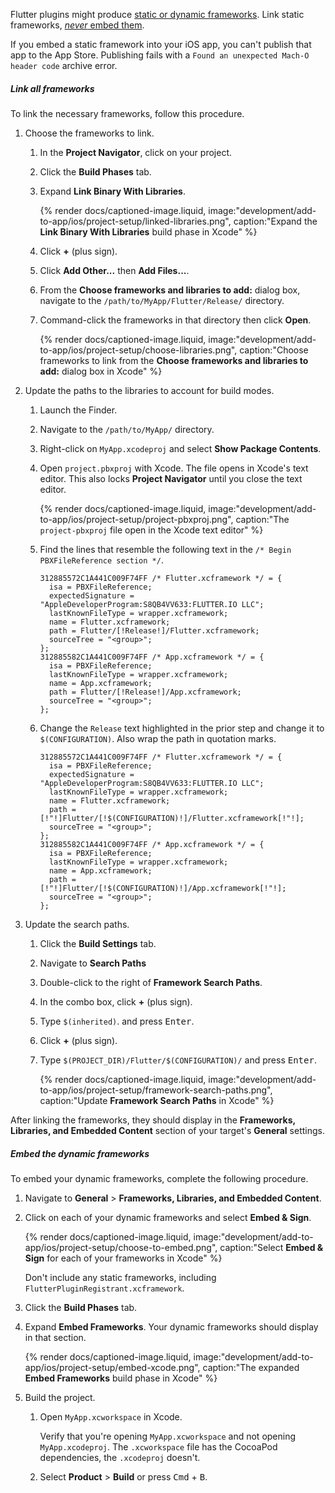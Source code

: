 Flutter plugins might produce [static or dynamic frameworks][].
Link static frameworks, [_never_ embed them][static-framework].

If you embed a static framework into your iOS app,
you can't publish that app to the App Store.
Publishing fails with a
`Found an unexpected Mach-O header code` archive error.

##### Link all frameworks

To link the necessary frameworks, follow this procedure.

1. Choose the frameworks to link.

   1. In the **Project Navigator**, click on your project.

   1. Click the **Build Phases** tab.

   1. Expand **Link Binary With Libraries**.

      {% render docs/captioned-image.liquid,
      image:"development/add-to-app/ios/project-setup/linked-libraries.png",
      caption:"Expand the **Link Binary With Libraries** build phase in Xcode" %}

   1. Click **+** (plus sign).

   1. Click **Add Other...** then **Add Files...**.

   1. From the **Choose frameworks and libraries to add:** dialog box,
      navigate to the `/path/to/MyApp/Flutter/Release/` directory.

   1. Command-click the frameworks in that directory then click **Open**.

      {% render docs/captioned-image.liquid,
      image:"development/add-to-app/ios/project-setup/choose-libraries.png",
      caption:"Choose frameworks to link from the **Choose frameworks and
      libraries to add:** dialog box in Xcode" %}

1. Update the paths to the libraries to account for build modes.

   1. Launch the Finder.

   1. Navigate to the `/path/to/MyApp/` directory.

   1. Right-click on `MyApp.xcodeproj` and select **Show Package
      Contents**.

   1. Open `project.pbxproj` with Xcode. The file opens in Xcode's text
      editor. This also locks **Project Navigator** until you close the text editor.

      {% render docs/captioned-image.liquid,
      image:"development/add-to-app/ios/project-setup/project-pbxproj.png",
      caption:"The `project-pbxproj` file open in the Xcode text editor" %}

   1. Find the lines that resemble the following text in the
      `/* Begin PBXFileReference section */`.

      ```text
      312885572C1A441C009F74FF /* Flutter.xcframework */ = {
        isa = PBXFileReference;
        expectedSignature = "AppleDeveloperProgram:S8QB4VV633:FLUTTER.IO LLC";
        lastKnownFileType = wrapper.xcframework;
        name = Flutter.xcframework;
        path = Flutter/[!Release!]/Flutter.xcframework;
        sourceTree = "<group>";
      };
      312885582C1A441C009F74FF /* App.xcframework */ = {
        isa = PBXFileReference;
        lastKnownFileType = wrapper.xcframework;
        name = App.xcframework;
        path = Flutter/[!Release!]/App.xcframework;
        sourceTree = "<group>";
      };
      ```

   1. Change the `Release` text highlighted in the prior step
      and change it to `$(CONFIGURATION)`. Also wrap the path in
      quotation marks.

      ```text
      312885572C1A441C009F74FF /* Flutter.xcframework */ = {
        isa = PBXFileReference;
        expectedSignature = "AppleDeveloperProgram:S8QB4VV633:FLUTTER.IO LLC";
        lastKnownFileType = wrapper.xcframework;
        name = Flutter.xcframework;
        path = [!"!]Flutter/[!$(CONFIGURATION)!]/Flutter.xcframework[!"!];
        sourceTree = "<group>";
      };
      312885582C1A441C009F74FF /* App.xcframework */ = {
        isa = PBXFileReference;
        lastKnownFileType = wrapper.xcframework;
        name = App.xcframework;
        path = [!"!]Flutter/[!$(CONFIGURATION)!]/App.xcframework[!"!];
        sourceTree = "<group>";
      };
      ```

1. Update the search paths.

   1. Click the **Build Settings** tab.

   1. Navigate to **Search Paths**

   1. Double-click to the right of **Framework Search Paths**.

   1. In the combo box, click **+** (plus sign).

   1. Type `$(inherited)`.
      and press <kbd>Enter</kbd>.

   1. Click **+** (plus sign).

   1. Type `$(PROJECT_DIR)/Flutter/$(CONFIGURATION)/`
      and press <kbd>Enter</kbd>.

      {% render docs/captioned-image.liquid, image:"development/add-to-app/ios/project-setup/framework-search-paths.png", caption:"Update **Framework Search Paths** in Xcode" %}

After linking the frameworks, they should display in the
**Frameworks, Libraries, and Embedded Content**
section of your target's **General** settings.

##### Embed the dynamic frameworks

To embed your dynamic frameworks, complete the following procedure.

1. Navigate to **General** <span aria-label="and then">></span>
   **Frameworks, Libraries, and Embedded Content**.

1. Click on each of your dynamic frameworks and select **Embed & Sign**.

   {% render docs/captioned-image.liquid,
   image:"development/add-to-app/ios/project-setup/choose-to-embed.png",
   caption:"Select **Embed & Sign** for each of your frameworks in Xcode" %}

   Don't include any static frameworks,
   including `FlutterPluginRegistrant.xcframework`.

1. Click the **Build Phases** tab.

1. Expand **Embed Frameworks**.
   Your dynamic frameworks should display in that section.

   {% render docs/captioned-image.liquid,
   image:"development/add-to-app/ios/project-setup/embed-xcode.png",
   caption:"The expanded **Embed Frameworks** build phase in Xcode" %}

1. Build the project.

   1. Open `MyApp.xcworkspace` in Xcode.

      Verify that you're opening `MyApp.xcworkspace` and
      not opening `MyApp.xcodeproj`.
      The `.xcworkspace` file has the CocoaPod dependencies,
      the `.xcodeproj` doesn't.

   1. Select **Product** <span aria-label="and then">></span>
      **Build** or press <kbd>Cmd</kbd> + <kbd>B</kbd>.

[static or dynamic frameworks]: {{site.so}}questions/32591878/ios-is-it-a-static-or-a-dynamic-framework
[static-framework]: {{site.apple-dev}}library/archive/technotes/tn2435/_index.html
